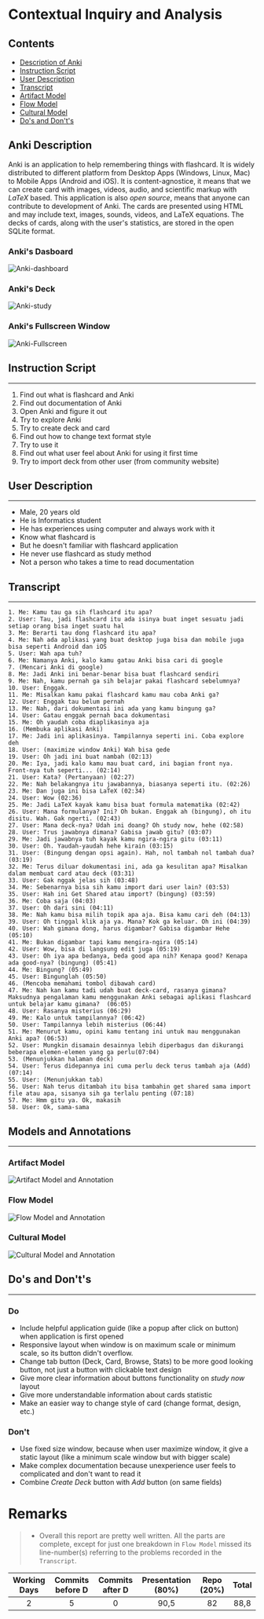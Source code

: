 # Contextual Inquiry and Analysis

## Contents

* [Description of Anki](#Anki-Description)
* [Instruction Script](#Instruction-Script)
* [User Description](#User-Description)
* [Transcript](#Transcript)
* [Artifact Model](#Artifact-Model)
* [Flow Model](#Flow-Model)
* [Cultural Model](#Cultural-Model)
* [Do's and Don't's](#Do's-and-Don't's)

## Anki Description

Anki is an application to help remembering things with flashcard. It is widely distributed to different platform from Desktop Apps (Windows, Linux, Mac) to Mobile Apps (Android and iOS). It is content-agnostice, it means that we can create card with images, videos, audio, and scientific markup with _LaTeX_ based. This application is also _open source_, means that anyone can contribute to development of Anki. The cards are presented using HTML and may include text, images, sounds, videos, and LaTeX equations. The decks of cards, along with the user's statistics, are stored in the open SQLite format.

### Anki's Dasboard

![Anki-dashboard](images/Anki-dashboard.JPG)

### Anki's Deck

![Anki-study](images/Anki-study.JPG)

### Anki's Fullscreen Window

![Anki-Fullscreen](images/Anki-fullscreen.jpg)

## Instruction Script

___

1. Find out what is flashcard and Anki
2. Find out documentation of Anki
3. Open Anki and figure it out
4. Try to explore Anki
5. Try to create deck and card
6. Find out how to change text format style
7. Try to use it
8. Find out what user feel about Anki for using it first time
9. Try to import deck from other user (from community website)

## User Description

___

* Male, 20 years old
* He is Informatics student
* He has experiences using computer and always work with it
* Know what flashcard is
* But he doesn't familiar with flashcard application
* He never use flashcard as study method
* Not a person who takes a time to read documentation

## Transcript

___

```text
1. Me: Kamu tau ga sih flashcard itu apa?
2. User: Tau, jadi flashcard itu ada isinya buat inget sesuatu jadi setiap orang bisa inget suatu hal
3. Me: Berarti tau dong flashcard itu apa?
4. Me: Nah ada aplikasi yang buat desktop juga bisa dan mobile juga bisa seperti Android dan iOS
5. User: Wah apa tuh?
6. Me: Namanya Anki, kalo kamu gatau Anki bisa cari di google
7. (Mencari Anki di google)
8. Me: Jadi Anki ini benar-benar bisa buat flashcard sendiri
9. Me: Nah, kamu pernah ga sih belajar pakai flashcard sebelumnya?
10. User: Enggak.
11. Me: Misalkan kamu pakai flashcard kamu mau coba Anki ga?
12. User: Enggak tau belum pernah
13. Me: Nah, dari dokumentasi ini ada yang kamu bingung ga?
14. User: Gatau enggak pernah baca dokumentasi
15. Me: Oh yaudah coba diaplikasinya aja
16. (Membuka aplikasi Anki)
17. Me: Jadi ini aplikasinya. Tampilannya seperti ini. Coba explore deh
18. User: (maximize window Anki) Wah bisa gede
19. User: Oh jadi ini buat nambah (02:13)
20. Me: Iya, jadi kalo kamu mau buat card, ini bagian front nya. Front-nya tuh seperti... (02:14)
21. User: Kata? (Pertanyaan) (02:27)
22. Me: Nah belakangnya itu jawabannya, biasanya seperti itu. (02:26)
23. Me: Dan juga ini bisa LaTeX (02:34)
24. User: Wow (02:36)
25. Me: Jadi LaTeX kayak kamu bisa buat formula matematika (02:42)
26. User: Mana formulanya? Ini? Oh bukan. Enggak ah (bingung), oh itu disitu. Wah. Gak ngerti. (02:43)
27. User: Mana deck-nya? Udah ini doang? Oh study now, hehe (02:58)
28. User: Trus jawabnya dimana? Gabisa jawab gitu? (03:07)
29. Me: Jadi jawabnya tuh kayak kamu ngira-ngira gitu (03:11)
30. User: Oh. Yaudah-yaudah hehe kirain (03:15)
31. User: (Bingung dengan opsi again). Hah, nol tambah nol tambah dua? (03:19)
32. Me: Terus diluar dokumentasi ini, ada ga kesulitan apa? Misalkan dalam membuat card atau deck (03:31)
33. User: Gak nggak jelas sih (03:48)
34. Me: Sebenarnya bisa sih kamu import dari user lain? (03:53)
35. User: Hah ini Get Shared atau import? (bingung) (03:59)
36. Me: Coba saja (04:03)
37. User: Oh dari sini (04:11)
38. Me: Nah kamu bisa milih topik apa aja. Bisa kamu cari deh (04:13)
39. User: Oh tinggal klik aja ya. Mana? Kok ga keluar. Oh ini (04:39)
40. User: Wah gimana dong, harus digambar? Gabisa digambar Hehe (05:10)
41. Me: Bukan digambar tapi kamu mengira-ngira (05:14)
42. User: Wow, bisa di langsung edit juga (05:19)
43. User: Oh iya apa bedanya, beda good apa nih? Kenapa good? Kenapa ada good-nya? (bingung) (05:41)
44. Me: Bingung? (05:49)
45. User: Bingunglah (05:50)
46. (Mencoba memahami tombol dibawah card)
47. Me: Nah kan kamu tadi udah buat deck-card, rasanya gimana? Maksudnya pengalaman kamu menggunakan Anki sebagai aplikasi flashcard untuk belajar kamu gimana?  (06:05)
48. User: Rasanya misterius (06:29)
49. Me: Kalo untuk tampilannya? (06:42)
50. User: Tampilannya lebih misterius (06:44)
51. Me: Menurut kamu, opini kamu tentang ini untuk mau menggunakan Anki apa? (06:53)
52. User: Mungkin disamain desainnya lebih diperbagus dan dikurangi beberapa elemen-elemen yang ga perlu(07:04)
53. (Menunjukkan halaman deck)
54. User: Terus didepannya ini cuma perlu deck terus tambah aja (Add) (07:14)
55. User: (Menunjukkan tab)
56. User: Nah terus ditambah itu bisa tambahin get shared sama import file atau apa, sisanya sih ga terlalu penting (07:18)
57. Me: Hmm gitu ya. Ok, makasih
58. User: Ok, sama-sama
```

## Models and Annotations

___

### Artifact Model

![Artifact Model and Annotation](images/artifact-model-Anki.JPG)

### Flow Model

![Flow Model and Annotation](images/flow-model-Anki.JPG)

### Cultural Model

![Cultural Model and Annotation](images/cultural-model-Anki.JPG)

## Do's and Don't's

___

### Do

* Include helpful application guide (like a popup after click on button) when application is first opened
* Responsive layout when window is on maximum scale or minimum scale, so its button didn't overflow.
* Change tab button (Deck, Card, Browse, Stats) to be more good looking button, not just a button with clickable text design
* Give more clear information about buttons functionality on _study now_ layout
* Give more understandable information about cards statistic
* Make an easier way to change style of card (change format, design, etc.)

### Don't

* Use fixed size window, because when user maximize window, it give a static layout (like a minimum scale window but with bigger scale)
* Make complex documentation because unexperience user feels to complicated and don't want to read it
* Combine _Create Deck_ button with _Add_ button (on same fields)

# Remarks
> * Overall this report are pretty well written. All the parts are complete, except for just one breakdown in `Flow Model` missed its line-number(s) referring to the problems recorded in the `Transcript`.

| Working Days | Commits before D | Commits after D | Presentation (80%) | Repo (20%) | Total |
|:------------:|:----------------:|:---------------:|:------------------:|:----------:|:-----:|
| 2            | 5                | 0               | 90,5               | 82         | 88,8  |
